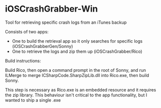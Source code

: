 iOSCrashGrabber-Win
===================

Tool for retrieving specific crash logs from an iTunes backup

Consists of two apps:
- One to build the retrieval app so it only searches for specific logs (iOSCrashGrabberGen/Sonny)
- One to retrieve the logs and zip them up (iOSCrashGrabber/Rico)

Build instructions:

Build Rico, then open a command prompt in the root of Sonny, and run ILMerge to merge ICSharpCode.SharpZipLib.dll into Rico.exe, then build Sonny.

This step is necessary as Rico.exe is an embedded resource and it requires the zip library. This behaviour isn't critical to the app functionality, but I wanted to ship a single .exe 
